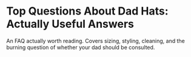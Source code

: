 # Top Questions About Dad Hats: Actually Useful Answers

An FAQ actually worth reading. Covers sizing, styling, cleaning, and the burning question of whether your dad should be consulted.